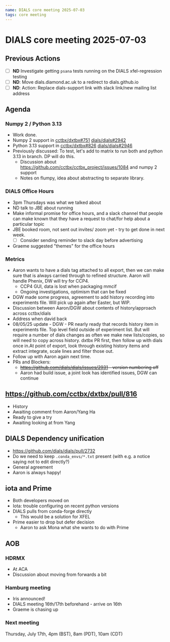 ```yaml
---
name: DIALS core meeting 2025-07-03
tags: core meeting
---
```


# DIALS core meeting 2025-07-03

## Previous Actions

- [ ] **ND** Investigate getting `psana` tests running on the DIALS xfel-regression testing
- [ ] **ND**: Move dials.diamond.ac.uk to a redirect to dials.github.io
- [ ] **ND**: Action: Replace dials-support link with slack link/new mailing list address

## Agenda

### Numpy 2 / Python 3.13

- Work done.
- Numpy 2 support in [cctbx/dxtbx#751](https://github.com/cctbx/dxtbx/commit/375e9322a1873bb7e9355960ef36da65579b82a0) [dials/dials#2942](https://github.com/dials/dials/commit/c3b7b6892497c9681dd0c45acc1c859fd2c2618a)
- Python 3.13 support in [cctbx/dxtbx#826](https://github.com/cctbx/dxtbx/commit/7ccefdc20315524fae25a0973c61e5f1ee3a6fb4) [dials/dials#2946](https://github.com/dials/dials/commit/d78db9ff3513f33ad1b56a63c4ed854006fabc78)
- Previously discussed: To test, let's add to matrix to run both and python 3.13 in branch. DP will do this.
    - Discussion about https://github.com/cctbx/cctbx_project/issues/1084 and numpy 2 support
    - Notes on flumpy, idea about abstracting to separate library.

### DIALS Office Hours
- 3pm Thursdays was what we talked about
- ND talk to JBE about running
- Make informal promise for office hours, and a slack channel that people can make known that they have a request to chat/for help about a particular topic
- JBE booked room, not sent out invites/ zoom yet - try to get done in next week.
    - [ ] Consider sending reminder to slack day before advertising
- Graeme suggested "themes" for the office hours

### Metrics
- Aaron wants to have a dials tag attached to all export, then we can make sure that is always carried through to refined structure. Aaron will handle Phenix, DW will try for CCP4.
    - CCP4 GUI, data is lost when packaging mmcif
    - Ongoing investigations, optimism that can be fixed
- DGW made some progress, agreement to add history recording into experiments file. Will pick up again after Easter, but WIP.
- Discussion between Aaron/DGW about contents of history/approach across cctbx/dials
- Address when david back
- 08/05/25 update - DGW - PR nearly ready that records history item in experiments file. Top level field outside of experiment list. But will require a number of dials changes as often we make new lists/copies, so will need to copy across history. dxtbx PR first, then follow up with dials once in.At point of export, look through existing history items and extract integrate, scale lines and filter those out.
- Follow up with Aaron again next time.
- PRs and Blockers:
    - ~~https://github.com/dials/dials/issues/2931 - version numbering off~~
    - Aaron had build issue, a joint look has identified issues, DGW can continue


## https://github.com/cctbx/dxtbx/pull/816

- History
- Awaiting comment from Aaron/Yang Ha
- Ready to give a try
- Awaiting looking at from Yang

## DIALS Dependency unification

- https://github.com/dials/dials/pull/2732
- Do we need to keep `.conda_envs/*.txt` present (with e.g. a notice saying not to edit directly?)
- General agreement
- Aaron is always happy!

## iota and Prime

- Both developers moved on
- Iota: trouble configuring on recent python versions
- DIALS pulls from conda-forge directly
    - This would be a solution for XFEL
- Prime easier to drop but defer decision
    - Aaron to ask Mona what she wants to do with Prime

## AOB

### HDRMX
- At ACA
- Discussion about moving from forwards a bit


### Hamburg meeting
- Iris announced!
- DIALS meeting 16th/17th beforehand - arrive on 16th
- Graeme is chasing up





### Next meeting

Thursday, July 17th, 4pm (BST), 8am (PDT), 10am (CDT)
